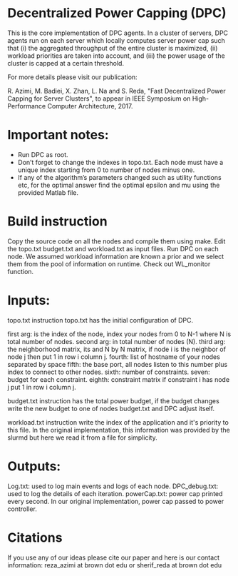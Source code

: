 # Decentralized Power Capping (DPC)
This is the core implementation of DPC agents. In a cluster of servers, DPC agents run on each server which locally computes server power cap such that (i) the
aggregated throughput of the entire cluster is maximized, (ii) workload priorities are taken into account, and (iii) the power usage of the cluster is capped at a certain threshold. 

For more details please visit our publication:

R. Azimi, M. Badiei, X. Zhan, L. Na and S. Reda, "Fast Decentralized Power Capping for Server Clusters", to appear in IEEE Symposium on High-Performance Computer Architecture, 2017.

# Important notes:
* Run DPC as root.
* Don’t forget to change the indexes in topo.txt. Each node must have a unique index starting from 0 to number of nodes minus one. 
* If any of the algorithm’s parameters changed such as utility functions etc, for the optimal answer find the optimal epsilon and mu using the provided Matlab file.


# Build instruction
Copy the source code on all the nodes and compile them using make.
Edit the topo.txt budget.txt and workload.txt as input files.
Run DPC on each node. 
We assumed workload information are known a prior and we select them from the pool of information on runtime. Check out WL_monitor function. 

# Inputs:
topo.txt instruction
topo.txt has the initial configuration of DPC.

first arg: is the index of the node, index your nodes from 0 to N-1 where N is total number of nodes.
second arg: in total number of nodes (N).
third arg: the neighborhood matrix, its and N by N matrix, if node i is the neighbor of node j then put 1 in row i column j.
fourth: list of hostname of your nodes separated by space
fifth: the base port, all nodes listen to this number plus index to connect to other nodes.
sixth: number of constraints.
seven: budget for each constraint.
eighth: constraint matrix if constraint i has node j put 1 in row i column j.

budget.txt instruction
has the total power budget, if the budget changes write the new budget to one of nodes budget.txt and DPC adjust itself.

workload.txt instruction
write the index of the application and it's priority to this file. In the original implementation, this information was provided by the slurmd but here we read it from a file for simplicity.

# Outputs:
Log.txt: used to log main events and logs of each node.
DPC_debug.txt: used to log the details of each iteration. 
powerCap.txt: power cap printed every second. In our original implementation, power cap passed to power controller. 

# Citations
If you use any of our ideas please cite our paper and here is our contact information:
reza_azimi at brown dot edu or sherif_reda at brown dot edu

